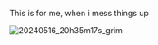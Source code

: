 This is for me, when i mess things up  

![20240516_20h35m17s_grim](https://github.com/thornxyz/dotfiles/assets/111498659/ee314d7e-4aa5-48a1-9436-245dedf67a26)
